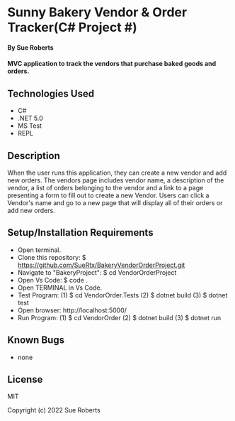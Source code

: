 # Sunny Bakery Vendor & Order Tracker(C# Project #)

#### By Sue Roberts

####  MVC application to track the vendors that purchase baked goods and orders.


## Technologies Used

* C#
* .NET 5.0
* MS Test
* REPL

## Description
When the user runs this application, they can create a new vendor and add new orders. The vendors page  includes vendor name, a description of the vendor, a list of orders belonging to the vendor and a link to a page presenting a form to fill out to create a new Vendor. Users can click a Vendor's name and go to a new page that will display all of their  orders or add new orders.

## Setup/Installation Requirements

* Open terminal.
* Clone this repository: $ https://github.com/SueRtx/BakeryVendorOrderProject.git
* Navigate to "BakeryProject": $ cd VendorOrderProject
* Open Vs Code: $ code .
* Open TERMINAL in Vs Code.
* Test Program: (1) $ cd VendorOrder.Tests  (2) $ dotnet build (3) $ dotnet test
* Open browser: http://localhost:5000/  
* Run Program: (1) $ cd VendorOrder  (2) $ dotnet build (3) $ dotnet run 

## Known Bugs

* none

## License

MIT

Copyright (c) 2022 Sue Roberts
